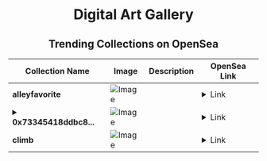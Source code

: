 <div align="center">

# Digital Art Gallery

## Trending Collections on OpenSea

| Collection Name                       | Image                                                                                     | Description                       | OpenSea Link                                                                                          |
|---------------------------------------|-------------------------------------------------------------------------------------------|-----------------------------------|--------------------------------------------------------------------------------------------------------|
| **alleyfavorite** | ![Image](https://i.seadn.io/s/raw/files/aa36a79ad0dd1e6f1aae9e07fc5dfa27.png?w=500&auto=format?w=200&auto=format) |  | <details><summary>Link</summary>[alleyfavorite](https://opensea.io/collection/alleyfavorite)</details> |
| **<details><summary>0x73345418ddbc8...</summary>0x73345418ddbc8d81eb65533e96df0385bb52c45b</details>** | ![Image](https://i.seadn.io/s/raw/files/0120dbe70465f91ae019e541cba50a56.jpg?w=500&auto=format?w=200&auto=format) |  | <details><summary>Link</summary>[0x73345418ddbc8d81eb65533e96df0385bb52c45b](https://opensea.io/collection/0x73345418ddbc8d81eb65533e96df0385bb52c45b)</details> |
| **climb** | ![Image](https://i.seadn.io/s/raw/files/96b9334a9fe2f3a809ce7cbcc2583cda.png?w=500&auto=format?w=200&auto=format) |  | <details><summary>Link</summary>[climb](https://opensea.io/collection/climb-23)</details> |

</div>